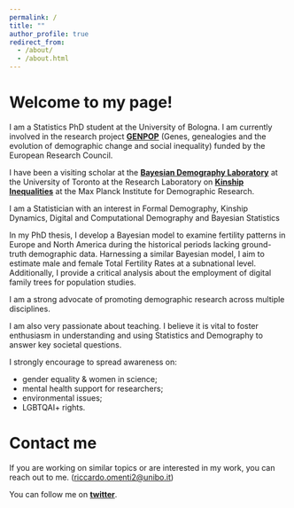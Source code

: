 ```yaml
---
permalink: /
title: ""
author_profile: true
redirect_from: 
  - /about/
  - /about.html
---
```




Welcome to my page!
======

I am a Statistics PhD student at the University of Bologna. I am currently involved in the research project [**GENPOP**](http://genpop.org) (Genes, genealogies and the evolution of demographic change and social inequality) funded by the European Research Council. 

I have been a visiting scholar at the [**Bayesian Demography Laboratory**](https://www.monicaalexander.com/lab/) at the University of Toronto at the Research Laboratory on [**Kinship Inequalities**](https://www.demogr.mpg.de/en/research_6120/independent_research_groups_11668/kinship_inequalities_10703/team/) at the Max Planck Institute for Demographic Research.

I am a Statistician with an interest in Formal Demography, Kinship Dynamics, Digital and Computational Demography and Bayesian Statistics

In my PhD thesis, I develop a Bayesian model to examine fertility patterns in Europe and North America during the historical periods lacking ground-truth demographic data. Harnessing a similar
Bayesian model, I aim to estimate male and female Total Fertility Rates at a subnational level. Additionally, I provide a critical analysis about the employment of digital family trees for population studies.


I am a strong advocate of promoting demographic research across multiple disciplines. 

I am also very passionate about teaching. I believe it is vital to foster enthusiasm in understanding and using Statistics and Demography to answer key societal questions.

I strongly encourage to spread awareness on:

- gender equality & women in science;
- mental health support for researchers;
- environmental issues;
- LGBTQAI+ rights.


Contact me
======

If you are working on similar topics or are interested in my work, you can reach out to me. (riccardo.omenti2@unibo.it)

You can follow me on [**twitter**](https://twitter.com/OmentiRiccardo).
